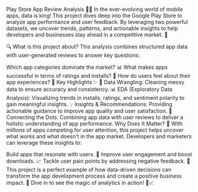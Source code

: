 Play Store App Review Analysis 📱✨
In the ever-evolving world of mobile apps, data is king! This project dives deep into the Google Play Store to analyze app performance and user feedback. By leveraging two powerful datasets, we uncover trends, patterns, and actionable insights to help developers and businesses stay ahead in a competitive market. 🚀

🔍 What is this project about?
This analysis combines structured app data with user-generated reviews to answer key questions:

Which app categories dominate the market? 📊
What makes apps successful in terms of ratings and installs? 🌟
How do users feel about their app experiences? 💬
Key Highlights ✨
🧹 Data Wrangling: Cleaning messy data to ensure accuracy and consistency.
📊 EDA (Exploratory Data Analysis): Visualizing trends in installs, ratings, and sentiment polarity to gain meaningful insights.
💡 Insights & Recommendations: Providing actionable guidance to improve app quality and user satisfaction.
🔗 Connecting the Dots: Combining app data with user reviews to deliver a holistic understanding of app performance.
Why Does It Matter? 🤔
With millions of apps competing for user attention, this project helps uncover what works and what doesn't in the app market. Developers and marketers can leverage these insights to:

Build apps that resonate with users. 🎯
Improve user engagement and boost downloads. 📈
Tackle user pain points by addressing negative feedback. 🔧
This project is a perfect example of how data-driven decisions can transform the app development process and create a positive business impact. 🌟 Dive in to see the magic of analytics in action! 🚀📈


